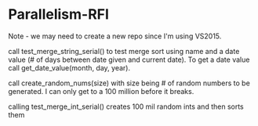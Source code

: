 # Parallelism-RFI
Note - we may need to create a new repo since I'm using VS2015. 

call test_merge_string_serial() to test merge sort using name and a date value (# of days between date given and current date). To get a date value call get_date_value(month, day, year). 

call create_random_nums(size) with size being # of random numbers to be generated. I can only get to a 100 million before it breaks. 

calling test_merge_int_serial() creates 100 mil random ints and then sorts them 
